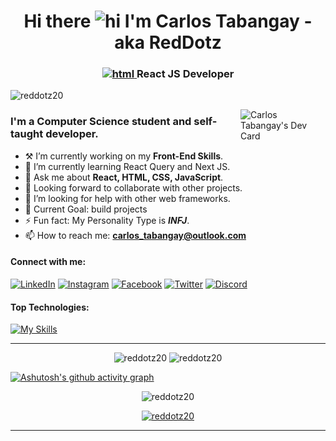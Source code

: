 [comment]: <img alt="banner" align="center" width="100%" height="40%" src="./images/banner.jpg" />
<h1 align="center">Hi there <img src="https://user-images.githubusercontent.com/1303154/88677602-1635ba80-d120-11ea-84d8-d263ba5fc3c0.gif" width="28px" height="28px" alt="hi"> I'm Carlos Tabangay - aka RedDotz</br><h3 align="center"><a href="https://reactjs.org/" target="_blank" rel="noreferrer"> 
  <img alt="html" width="15" height="15" src="https://upload.wikimedia.org/wikipedia/commons/a/a7/React-icon.svg" /> 
</a>React JS Developer</h3></h1>

<p align="left"> <img src="https://komarev.com/ghpvc/?username=reddotz20&label=Profile%20views&color=0e75b6&style=flat" alt="reddotz20" width="120px"/> </p>

<a href="https://app.daily.dev/RedDotz"><img align="right" src="https://api.daily.dev/devcards/ceaaf22b68fa4026a2861923baa12f42.png?r=flo" width="27%" alt="Carlos Tabangay's Dev Card"/></a>

### I'm a Computer Science student and self-taught developer.

-   ⚒ I’m currently working on my **Front-End Skills**.
-   🌱 I’m currently learning React Query and Next JS.
-   💬 Ask me about **React, HTML, CSS, JavaScript**.
-   🤝 Looking forward to collaborate with other projects.
-   🤔 I’m looking for help with other web frameworks.
-   🎯 Current Goal: build projects
-   ⚡ Fun fact: My Personality Type is **_INFJ_**.
-   📫 How to reach me: **carlos_tabangay@outlook.com**

#### Connect with me:

<!-- [![LinkedIn](https://img.shields.io/badge/LinkedIn-0077B5?style=for-the-badge&logo=linkedin&logoColor=white)](https://www.linkedin.com/in/carlos-tabangay/)
[![Instagram](https://img.shields.io/badge/Instagram-E4405F?style=for-the-badge&logo=instagram&logoColor=white)](https://instagram.com/carlos_tabangay)
[![Twitter](https://img.shields.io/badge/Twitter-1DA1F2?style=for-the-badge&logo=twitter&logoColor=white)](https://twitter.com/carlos_tabangay)
[![Discord](https://img.shields.io/badge/Discord-RedDotz-%237289DA?style=for-the-badge&logo=discord&logoColor=white)](https://discordapp.com/users/516050300965093377) -->

[![LinkedIn](https://img.shields.io/badge/carlos_tabangay-0077B5?&logo=linkedin&logoColor=white)](https://www.linkedin.com/in/carlos-tabangay/)
[![Instagram](https://img.shields.io/badge/carlos_tabangay-E4405F?&logo=instagram&logoColor=white)](https://instagram.com/carlos_tabangay)
[![Facebook](https://img.shields.io/badge/CarlosTabangay-2374E1?logo=facebook&logoColor=white)](https://www.facebook.com/CarlosTabangayRedDotz20/)
[![Twitter](https://img.shields.io/badge/carlos_tabangay-1DA1F2?&logo=twitter&logoColor=white)](https://twitter.com/carlos_tabangay)
[![Discord](https://img.shields.io/badge/RedDotz-%237289DA.svg?logo=discord&logoColor=white)](https://discordapp.com/users/516050300965093377)


#### Top Technologies:

[![My Skills](https://skillicons.dev/icons?i=react,typescript,js,vite,html,css,python,cpp,tailwind,sass,bootstrap,materialui,emotion,nextjs,nodejs,express,mongodb,mysql,figma,git,bash,vscode,md)](https://skillicons.dev)
<!-- 
[![React](https://img.shields.io/badge/-React-61DBFB?style=for-the-badge&labelColor=black&logo=react&logoColor=61DBFB)](#)
[![Javascript](https://img.shields.io/badge/-Javascript-F0DB4F?style=for-the-badge&labelColor=black&logo=javascript&logoColor=F0DB4F)](#)
[![Typescript](https://img.shields.io/badge/-Typescript-007acc?style=for-the-badge&labelColor=black&logo=typescript&logoColor=007acc)](#)
[![C++](https://img.shields.io/badge/-C%2B%2B-970239?style=for-the-badge&labelColor=black&logo=c%2B%2B&logoColor=970239)](#)
[![Python](https://img.shields.io/badge/-Python-FFD43B?style=for-the-badge&labelColor=black&logo=python&logoColor=blu)](#)
  
<a href="https://www.w3schools.com/html/" target="_blank" rel="noreferrer"> 
  <img alt="html" width="40" height="40" src="https://logos-download.com/wp-content/uploads/2017/07/HTML5_badge.png" /> 
</a>&nbsp;&nbsp;
<a href="https://www.w3schools.com/css/css_intro.asp" target="_blank" rel="noreferrer"> 
  <img alt="css" width="40" height="40" src="https://cdn1.iconfinder.com/data/icons/logotypes/32/badge-css-3-512.png" /> 
</a>&nbsp;&nbsp;
<a href="https://vitejs.dev/" target="_blank" rel="noreferrer"> 
  <img alt="react" width="40" height="40" src="https://vitejs.dev/logo-with-shadow.png" /> 
</a>&nbsp;&nbsp;
<a href="https://react-query-v3.tanstack.com/" target="_blank" rel="noreferrer"> 
  <img alt="react-query" width="40" height="40" src="https://seeklogo.com/images/R/react-query-logo-1340EA4CE9-seeklogo.com.png" /> 
</a>&nbsp;&nbsp;
<a href="https://tailwindcss.com/" target="_blank" rel="noreferrer"> 
  <img alt="tailwind" width="40" height="40" src="https://www.vectorlogo.zone/logos/tailwindcss/tailwindcss-icon.svg" /> 
</a>&nbsp;&nbsp;
<a href="https://sass-lang.com/" target="_blank" rel="noreferrer"> 
  <img alt="sass" width="40" height="40" src="https://upload.wikimedia.org/wikipedia/commons/9/96/Sass_Logo_Color.svg" /> 
</a>&nbsp;&nbsp;
<a href="https://getbootstrap.com/" target="_blank" rel="noreferrer"> 
  <img alt="bootstrap" width="45" height="40" src="https://getbootstrap.com/docs/5.3/assets/brand/bootstrap-logo-shadow.png" /> 
</a>&nbsp;&nbsp;
<a href="https://mui.com/" target="_blank" rel="noreferrer"> 
  <img alt="mui" width="40" height="40" src="https://avatars.githubusercontent.com/u/47790158?v=4?s=400" /> 
</a>&nbsp;&nbsp; 
<a href="https://nextjs.org/" target="_blank" rel="noreferrer"> 
  <img alt="nextjs" width="40" height="40" src="https://seeklogo.com/images/N/next-js-logo-8FCFF51DD2-seeklogo.com.png" /> 
</a>&nbsp;&nbsp;
<a href="https://nodejs.org/en/" target="_blank" rel="noreferrer"> 
  <img alt="nodejs" width="40" height="40" src="https://cdn.freebiesupply.com/logos/large/2x/nodejs-icon-logo-png-transparent.png" /> 
</a>&nbsp;&nbsp;
<a href="https://www.mongodb.com/" target="_blank" rel="noreferrer"> 
  <img alt="nodejs" width="40" height="40" src="http://www.lafabriquedecode.com/blog/wp-content/uploads/2013/04/mongo_logo.png" /> 
</a>&nbsp;&nbsp;
<a href="https://www.mysql.com/" target="_blank" rel="noreferrer"> 
  <img alt="mysql" width="40" height="40" src="https://pngimg.com/uploads/mysql/mysql_PNG19.png" /> 
</a>&nbsp;&nbsp;
<a href="https://www.figma.com/" target="_blank" rel="noreferrer">
  <img alt="figma" width="40" height="40" src="https://cdn.worldvectorlogo.com/logos/figma-1.svg">
</a>&nbsp;&nbsp;
<a href="https://git-scm.com/" target="_blank" rel="noreferrer">
  <img alt="git" width="40" height="40" src="https://www.vectorlogo.zone/logos/git-scm/git-scm-icon.svg" />
</a>&nbsp;&nbsp;
<a href="https://code.visualstudio.com/" target="_blank" rel="noreferrer">
  <img alt="vs-code" width="40" height="40" src="https://upload.wikimedia.org/wikipedia/commons/9/9a/Visual_Studio_Code_1.35_icon.svg" />
</a>&nbsp;&nbsp; -->

---

<p align="center">
  <img width="49.5%" src="https://github-readme-streak-stats.herokuapp.com/?user=reddotz20&theme=dark"  alt="reddotz20" />
  <img width="49.5%" src="https://github-readme-stats.vercel.app/api?username=reddotz20&show_icons=true&locale=en&theme=dark"  alt="reddotz20" />
</p>


[![Ashutosh's github activity graph](https://github-readme-activity-graph.cyclic.app/graph?username=RedDotz20&bg_color=151515&color=FFFFFF&line=f0db4f&point=2ade2a&area=true&hide_border=false)](https://github.com/ashutosh00710/github-readme-activity-graph)


<p align="center">
  <img width="40%" src="https://github-readme-stats.vercel.app/api/top-langs?username=reddotz20&show_icons=true&locale=en&layout=compact&theme=dark"  alt="reddotz20" />
</p>

<p align="center"> 
  <a href="https://github.com/ryo-ma/github-profile-trophy">
    <img width="100%" src="https://github-profile-trophy.vercel.app/?username=reddotz20&theme=onestar&no-frame=true&row=1&column=7" alt="reddotz20" />
  </a>
</p>

---
